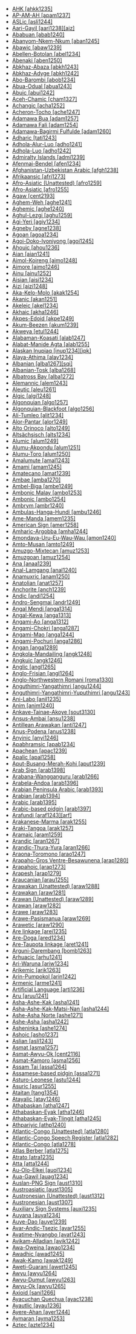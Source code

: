 - [AHK [ahkk1235]](tree/sout2845/ahkk1235/md.ini)
- [AP-AM-AH [apam1237]](tree/quec1387/quec1386/cent2141/apam1237/md.ini)
- [ASLic [asli1244]](tree/sign1238/deaf1237/lsfi1234/asli1244/md.ini)
- [Aari-Gayil [aari1238][aiz]](tree/sout2845/ahkk1235/aari1238/md.ini)
- [Ababuan [abab1240]](tree/atla1278/volt1241/benu1247/bant1294/sout3152/narr1281/cent2260/nort3376/rive1266/ngir1248/ngir1250/ngom1276/abab1240/md.ini)
- [Abanyom-Nkem-Nkum [aban1245]](tree/atla1278/volt1241/benu1247/bant1294/sout3152/ekoi1237/ekoi1236/ejag1240/bako1254/nort3374/aban1245/md.ini)
- [Abawic [abaw1239]](tree/atla1278/volt1241/benu1247/ebir1244/nupe1252/nupo1239/dibo1249/dibo1250/kami1262/abaw1239/md.ini)
- [Abellen-Botolan [abel1234]](tree/aust1307/mala1545/cent2080/samb1319/abel1234/md.ini)
- [Abenaki [aben1250]](tree/algi1248/algo1256/algo1257/east2700/aben1250/md.ini)
- [Abkhaz-Abaza [abkh1243]](tree/abkh1242/abkh1243/md.ini)
- [Abkhaz-Adyge [abkh1242]](tree/abkh1242/md.ini)
- [Abo-Barombi [abob1234]](tree/atla1278/volt1241/benu1247/bant1294/sout3152/narr1281/bant1295/basa1292/basa1283/abob1234/md.ini)
- [Abua-Odual [abua1243]](tree/atla1278/volt1241/benu1247/delt1251/cent2028/abua1243/md.ini)
- [Abuic [abui1242]](tree/timo1261/alor1249/nucl1821/alor1250/abui1242/md.ini)
- [Aceh-Chamic [cham1327]](tree/aust1307/mala1545/mala1536/nort3170/cham1327/md.ini)
- [Achangic [acha1252]](tree/sino1245/burm1265/lolo1265/burm1266/sout3159/acha1252/md.ini)
- [Acheron-Tocho [ache1247]](tree/narr1279/bura1298/ache1247/md.ini)
- [Adamawa Bua [adam1257]](tree/atla1278/volt1241/nort3149/buak1234/adam1257/md.ini)
- [Adamawa Fali [adam1254]](tree/atla1278/volt1241/unun9902/adam1254/md.ini)
- [Adamawa-Bagirmi Fulfulde [adam1260]](tree/atla1278/nort3146/peul1234/fula1264/fula1265/adam1260/md.ini)
- [Adharic [tati1243]](tree/indo1319/clas1257/indo1320/iran1269/cent2317/cent2318/nort3177/tati1243/md.ini)
- [Adhola-Alur-Luo [adho1241]](tree/nilo1247/west2493/lwoo1234/sout2831/adho1241/md.ini)
- [Adhola-Luo [adho1242]](tree/nilo1247/west2493/lwoo1234/sout2831/adho1241/adho1242/md.ini)
- [Admiralty Islands [admi1239]](tree/aust1307/mala1545/east2712/ocea1241/admi1239/md.ini)
- [Afenmai-Bendel [afen1234]](tree/atla1278/volt1241/benu1247/akpe1249/edoi1239/nort3182/afen1234/md.ini)
- [Afghanistan-Uzbekistan Arabic [afgh1238]](tree/afro1255/semi1276/west2786/cent2236/arab1394/arab1395/east2729/afgh1238/md.ini)
- [Afrikaansic [afri1273]](tree/indo1319/clas1257/germ1287/nort3152/west2793/macr1270/midd1347/mode1257/glob1241/afri1273/md.ini)
- [Afro-Asiatic (Unattested) [afro1259]](tree/unat1236/afro1259/md.ini)
- [Afro-Asiatic [afro1255]](tree/afro1255/md.ini)
- [Agaw [cent2193]](tree/afro1255/cush1243/cent2193/md.ini)
- [Aghem-Weh [aghe1241]](tree/atla1278/volt1241/benu1247/bant1294/sout3152/wide1239/narr1282/ring1243/cent2385/west2835/aghe1240/aghe1241/md.ini)
- [Aghemic [aghe1240]](tree/atla1278/volt1241/benu1247/bant1294/sout3152/wide1239/narr1282/ring1243/cent2385/west2835/aghe1240/md.ini)
- [Aghul-Lezgi [aghu1259]](tree/nakh1245/dagh1238/lezg1248/nucl1321/east2790/east2367/aghu1259/md.ini)
- [Agi-Yeri [agiy1234]](tree/nucl1708/wape1249/west2788/agiy1234/md.ini)
- [Agneby [agne1238]](tree/atla1278/volt1241/kwav1236/nyoa1234/agne1238/md.ini)
- [Agoan [agoa1234]](tree/lowe1437/ramu1234/agoa1234/md.ini)
- [Agoi-Doko-Iyoniyong [agoi1245]](tree/atla1278/volt1241/benu1247/delt1251/uppe1418/agoi1245/md.ini)
- [Ahouic [ahou1236]](tree/taik1256/kada1291/sout3143/west2798/gela1265/nort3188/ahou1236/md.ini)
- [Aian [aian1241]](tree/lowe1437/ramu1234/aian1241/md.ini)
- [Aimol-Koireng [aimo1248]](tree/sino1245/kuki1245/kuki1246/oldk1252/aimo1248/md.ini)
- [Aimore [aimo1246]](tree/nucl1710/aimo1246/md.ini)
- [Ainu [ainu1252]](tree/ainu1252/md.ini)
- [Aisian [aisi1234]](tree/nucl1709/mada1298/kala1403/sout3148/soge1235/east2767/aisi1234/md.ini)
- [Aizi [aizi1248]](tree/krua1234/grea1300/west2485/greb1258/aizi1248/md.ini)
- [Aka-Kelo-Molo [akak1254]](tree/east2386/akak1254/md.ini)
- [Akanic [akan1251]](tree/atla1278/volt1241/kwav1236/nyoa1234/poto1254/tano1248/cent2262/akan1251/md.ini)
- [Akeleic [akel1234]](tree/atla1278/volt1241/benu1247/bant1294/sout3152/narr1281/bant1295/kele1262/nucl1803/akel1234/md.ini)
- [Akhaic [akha1246]](tree/sino1245/burm1265/lolo1265/lolo1267/hani1249/biso1244/hani1250/haya1251/akha1246/md.ini)
- [Akpes-Edoid [akpe1249]](tree/atla1278/volt1241/benu1247/akpe1249/md.ini)
- [Akum-Beezen [akum1239]](tree/atla1278/volt1241/benu1247/benu1248/yuku1244/akum1239/md.ini)
- [Akweya [etul1244]](tree/atla1278/volt1241/benu1247/idom1262/etul1244/md.ini)
- [Alabaman-Koasati [alab1247]](tree/musk1252/alab1247/md.ini)
- [Alabat-Manide Agta [alab1255]](tree/aust1307/mala1545/grea1284/cent2246/alab1255/md.ini)
- [Alaskan Inupiaq [inup1234][ipk]](tree/eski1264/eski1265/inui1246/inup1234/md.ini)
- [Alaya-Athima [alay1234]](tree/pama1250/pama1251/alay1234/md.ini)
- [Albanian [alba1267][sqi]](tree/indo1319/clas1257/alba1267/md.ini)
- [Albanian-Tosk [alba1268]](tree/indo1319/clas1257/alba1267/alba1268/md.ini)
- [Albatross Bay [alba1272]](tree/pama1250/pama1251/nort2758/alba1272/md.ini)
- [Alemannic [alem1243]](tree/indo1319/clas1257/germ1287/nort3152/west2793/high1289/high1286/midd1349/mode1258/alem1243/md.ini)
- [Aleutic [aleu1261]](tree/eski1264/aleu1261/md.ini)
- [Algic [algi1248]](tree/algi1248/md.ini)
- [Algonquian [algo1257]](tree/algi1248/algo1256/algo1257/md.ini)
- [Algonquian-Blackfoot [algo1256]](tree/algi1248/algo1256/md.ini)
- [Ali-Tumleo [alit1234]](tree/aust1307/mala1545/east2712/ocea1241/west2818/nort3206/scho1242/siau1243/siss1244/alit1234/md.ini)
- [Alor-Pantar [alor1249]](tree/timo1261/alor1249/md.ini)
- [Alto Orinoco [alto1249]](tree/araw1281/alto1249/md.ini)
- [Altsächsisch [alts1234]](tree/indo1319/clas1257/germ1287/nort3152/west2793/nort3175/alts1234/md.ini)
- [Alumic [alum1249]](tree/atla1278/volt1241/benu1247/benu1248/alum1249/md.ini)
- [Alumu-Akpondu [alum1251]](tree/atla1278/volt1241/benu1247/benu1248/alum1249/alum1250/alum1251/md.ini)
- [Alumu-Toro [alum1250]](tree/atla1278/volt1241/benu1247/benu1248/alum1249/alum1250/md.ini)
- [Amalumute [amal1243]](tree/aust1307/mala1545/nunu1252/thre1238/amal1243/md.ini)
- [Amami [amam1245]](tree/japo1237/ryuk1243/nort3255/amam1245/md.ini)
- [Amatecano [amat1239]](tree/otom1299/east2557/popo1292/zapo1436/zapo1437/nucl1765/macr1276/amat1239/md.ini)
- [Ambae [amba1270]](tree/aust1307/mala1545/east2712/ocea1241/nort3195/nort3205/amba1270/md.ini)
- [Ambel-Biga [ambe1249]](tree/aust1307/mala1545/east2712/sout3229/raja1255/ambe1249/md.ini)
- [Ambonic Malay [ambo1253]](tree/aust1307/mala1545/mala1536/nort3170/mala1538/nucl1806/vehi1234/east2743/ambo1253/md.ini)
- [Ambonic [ambo1254]](tree/aust1307/mala1545/nunu1252/piru1243/east2752/sole1243/sera1270/ambo1254/md.ini)
- [Ambrym [ambr1240]](tree/aust1307/mala1545/east2712/ocea1241/nort3195/cent2269/ambr1240/md.ini)
- [Ambulas-Hanga-Hundi [ambu1246]](tree/nduu1242/nucl1642/ambu1246/md.ini)
- [Ame-Manda [amem1235]](tree/west2434/waga1259/amem1235/md.ini)
- [American Sign [amer1258]](tree/sign1238/deaf1237/lsfi1234/asli1244/amer1258/md.ini)
- [Amharic-Argobba [amha1244]](tree/afro1255/semi1276/west2786/ethi1244/sout3078/amha1244/md.ini)
- [Amondava-Uru-Eu-Wau-Wau [amon1240]](tree/tupi1275/mawe1252/awet1245/tupi1276/tupi1280/kawa1293/amon1240/md.ini)
- [Amto-Musan [amto1249]](tree/amto1249/md.ini)
- [Amuzgo-Mixtecan [amuz1253]](tree/otom1299/east2557/amuz1253/md.ini)
- [Amuzgoan [amuz1254]](tree/otom1299/east2557/amuz1253/amuz1254/md.ini)
- [Ana [anaa1239]](tree/khoe1240/khoe1241/nonk1236/west2506/naro1248/anaa1239/md.ini)
- [Anal-Lamgang [anal1240]](tree/sino1245/kuki1245/kuki1246/oldk1252/anal1240/md.ini)
- [Anamuxric [anam1250]](tree/nucl1709/mada1298/kala1403/sout3148/osum1243/pomo1272/anam1250/md.ini)
- [Anatolian [anat1257]](tree/indo1319/anat1257/md.ini)
- [Anchorite [anch1239]](tree/aust1307/mala1545/east2712/ocea1241/admi1239/west2532/anch1239/md.ini)
- [Andic [andi1254]](tree/nakh1245/dagh1238/avar1255/andi1254/md.ini)
- [Andro-Sengmai [andr1249]](tree/sino1245/brah1260/jing1259/sakk1239/chak1277/andr1245/andr1249/md.ini)
- [Angal Mendi [anga1314]](tree/nucl1709/enga1254/kewa1249/anga1291/anga1313/anga1314/md.ini)
- [Angal-Kewa [anga1313]](tree/nucl1709/enga1254/kewa1249/anga1291/anga1313/md.ini)
- [Angami-Ao [anga1312]](tree/sino1245/kuki1245/anga1312/md.ini)
- [Angami-Chokri [anga1287]](tree/sino1245/kuki1245/anga1312/anga1286/anga1244/anga1287/md.ini)
- [Angami-Mao [anga1244]](tree/sino1245/kuki1245/anga1312/anga1286/anga1244/md.ini)
- [Angami-Pochuri [anga1286]](tree/sino1245/kuki1245/anga1312/anga1286/md.ini)
- [Angan [anga1289]](tree/anga1289/md.ini)
- [Angkola-Mandailing [angk1248]](tree/aust1307/mala1545/nort2829/toba1265/sout3166/sout2849/angk1248/md.ini)
- [Angkuic [angk1246]](tree/aust1305/khas1273/pala1352/east2331/angk1246/md.ini)
- [Anglic [angl1265]](tree/indo1319/clas1257/germ1287/nort3152/west2793/nort3175/angl1264/angl1265/md.ini)
- [Anglo-Frisian [angl1264]](tree/indo1319/clas1257/germ1287/nort3152/west2793/nort3175/angl1264/md.ini)
- [Anglo-Northwestern Romani [roma1330]](tree/indo1319/clas1257/indo1320/indo1321/midd1375/cont1248/midl1245/shau1239/indo1322/roma1329/roma1330/md.ini)
- [Anguthimri-Yangathimri [angu1244]](tree/pama1250/pama1251/nort2758/alba1272/angu1243/angu1244/md.ini)
- [Anguthimri-Yangathimri-Yuputhimri [angu1243]](tree/pama1250/pama1251/nort2758/alba1272/angu1243/md.ini)
- [Ani-Labo [anil1235]](tree/sino1245/burm1265/lolo1265/lolo1267/nili1235/sout3212/high1272/phow1235/anil1235/md.ini)
- [Anim [anim1240]](tree/anim1240/md.ini)
- [Ankave-Tainae-Akoye [sout3130]](tree/anga1289/nucl1763/sout3130/md.ini)
- [Ansus-Ambai [ansu1238]](tree/aust1307/mala1545/east2712/sout3229/cend1238/yape1249/cent2277/ansu1238/md.ini)
- [Antillean Arawakan [anti1247]](tree/araw1281/cari1281/anti1247/md.ini)
- [Anus-Podena [anus1238]](tree/aust1307/mala1545/east2712/ocea1241/west2818/nort3206/sarm1241/sarm1242/anus1238/md.ini)
- [Anyinic [anyi1246]](tree/atla1278/volt1241/kwav1236/nyoa1234/poto1254/tano1248/cent2262/biaa1238/nort2767/anyi1246/md.ini)
- [Apabhramsic [apab1234]](tree/indo1319/clas1257/indo1320/indo1321/midd1375/cont1248/midl1245/apab1234/md.ini)
- [Apachean [apac1239]](tree/atha1245/atha1246/atha1247/apac1239/md.ini)
- [Apalic [apal1258]](tree/nucl1709/mada1298/kala1403/sout3148/soge1235/apal1258/md.ini)
- [Aput-Busang-Merah-Kohi [aput1239]](tree/aust1307/mala1545/nort3253/sara1342/puna1279/puna1280/aput1239/md.ini)
- [Arab Sign [arab1398]](tree/sign1238/deaf1237/arab1398/md.ini)
- [Arabana-Wangganguru [arab1266]](tree/pama1250/karn1253/palk1239/arab1266/md.ini)
- [Arabela-Andoa [arab1396]](tree/zapa1251/iqui1244/arab1396/md.ini)
- [Arabian Peninsula Arabic [arab1393]](tree/afro1255/semi1276/west2786/cent2236/arab1394/arab1395/arab1393/md.ini)
- [Arabian [arab1394]](tree/afro1255/semi1276/west2786/cent2236/arab1394/md.ini)
- [Arabic [arab1395]](tree/afro1255/semi1276/west2786/cent2236/arab1394/arab1395/md.ini)
- [Arabic-based pidgin [arab1397]](tree/pidg1258/arab1397/md.ini)
- [Arafundi [araf1243][arf]](tree/araf1243/md.ini)
- [Arakanese-Marma [arak1255]](tree/sino1245/burm1265/lolo1265/burm1266/sout3159/mran1234/nucl1811/arak1255/md.ini)
- [Araki-Tangoa [arak1257]](tree/aust1307/mala1545/east2712/ocea1241/nort3195/nort3205/espi1234/nucl1793/sout3339/arak1257/md.ini)
- [Aramaic [aram1259]](tree/afro1255/semi1276/west2786/cent2236/nort3165/aram1259/md.ini)
- [Arandic [aran1267]](tree/pama1250/aran1266/aran1267/md.ini)
- [Arandic-Thura-Yura [aran1266]](tree/pama1250/aran1266/md.ini)
- [Araona-Toromono [arao1247]](tree/pano1259/taca1255/taka1267/taka1268/arao1247/md.ini)
- [Arapaho-Gros Ventre-Besawunena [arap1280]](tree/algi1248/algo1256/algo1257/arap1273/arap1280/md.ini)
- [Arapahoic [arap1273]](tree/algi1248/algo1256/algo1257/arap1273/md.ini)
- [Arapesh [arap1279]](tree/nucl1708/komb1276/arap1279/md.ini)
- [Araucanian [arau1255]](tree/arau1255/md.ini)
- [Arawakan (Unattested) [araw1288]](tree/unat1236/araw1288/md.ini)
- [Arawakan [araw1281]](tree/araw1281/md.ini)
- [Arawan (Unattested) [araw1289]](tree/unat1236/araw1289/md.ini)
- [Arawan [araw1282]](tree/araw1282/md.ini)
- [Arawe [araw1283]](tree/aust1307/mala1545/east2712/ocea1241/west2818/nort3206/nger1241/viti1243/sout2874/araw1269/araw1283/md.ini)
- [Arawe-Pasismanua [araw1269]](tree/aust1307/mala1545/east2712/ocea1241/west2818/nort3206/nger1241/viti1243/sout2874/araw1269/md.ini)
- [Arawetic [araw1290]](tree/tupi1275/mawe1252/awet1245/tupi1276/subg1264/araw1290/md.ini)
- [Are linkage [arei1235]](tree/aust1307/mala1545/east2712/ocea1241/west2818/papu1253/nucl1744/nort2848/aret1241/arei1235/md.ini)
- [Are-Doga [ared1234]](tree/aust1307/mala1545/east2712/ocea1241/west2818/papu1253/nucl1744/nort2848/aret1241/arei1235/ared1234/md.ini)
- [Are-Taupota linkage [aret1241]](tree/aust1307/mala1545/east2712/ocea1241/west2818/papu1253/nucl1744/nort2848/aret1241/md.ini)
- [Arguni-Darembang [bomb1263]](tree/aust1307/mala1545/tani1260/east2900/bomb1263/md.ini)
- [Arhuacic [arhu1241]](tree/chib1249/core1252/magd1236/nort3000/arhu1241/md.ini)
- [Ari-Waruna [ariw1234]](tree/suki1244/gogo1264/ariw1234/md.ini)
- [Arikemic [arik1263]](tree/tupi1275/arik1263/md.ini)
- [Arin-Pumpokol [arin1242]](tree/yeni1252/sout2751/arin1242/md.ini)
- [Armenic [arme1241]](tree/indo1319/clas1257/arme1241/md.ini)
- [Artificial Language [arti1236]](tree/arti1236/md.ini)
- [Aru [aruu1241]](tree/aust1307/mala1545/aruu1241/md.ini)
- [Asha-Ashe-Kak [asha1241]](tree/araw1281/sout3131/kamp1244/prea1240/asha1244/asha1241/md.ini)
- [Asha-Ashe-Kak-Matsi-Nan [asha1244]](tree/araw1281/sout3131/kamp1244/prea1240/asha1244/md.ini)
- [Ashe-Asha Norte [ashe1271]](tree/araw1281/sout3131/kamp1244/prea1240/asha1244/asha1241/asha1242/ashe1271/md.ini)
- [Ashe-Asha [asha1242]](tree/araw1281/sout3131/kamp1244/prea1240/asha1244/asha1241/asha1242/md.ini)
- [Asheninka [ashe1274]](tree/araw1281/sout3131/kamp1244/prea1240/asha1244/asha1241/asha1242/ashe1274/md.ini)
- [Ashoic [asho1237]](tree/sino1245/kuki1245/kuki1246/peri1260/sout3160/asho1237/md.ini)
- [Aslian [asli1243]](tree/aust1305/asli1243/md.ini)
- [Asmat [asma1257]](tree/nucl1709/cent2116/asma1256/asma1257/md.ini)
- [Asmat-Awyu-Ok [cent2116]](tree/nucl1709/cent2116/md.ini)
- [Asmat-Kamoro [asma1256]](tree/nucl1709/cent2116/asma1256/md.ini)
- [Assam Tai [assa1264]](tree/taik1256/kamt1241/daic1238/daic1237/cent2251/wenm1239/sapa1255/sout3184/sout2743/shan1276/assa1264/md.ini)
- [Assamese-based pidgin [assa1271]](tree/pidg1258/assa1271/md.ini)
- [Asturo-Leonese [astu1244]](tree/indo1319/clas1257/ital1284/lati1262/lati1263/impe1234/roma1334/ital1285/west2813/shif1234/sout3183/west2838/astu1244/md.ini)
- [Asuric [asur1255]](tree/aust1305/mund1335/nort3151/kher1245/mund1336/asur1255/md.ini)
- [Ataitan [tang1354]](tree/lowe1437/ramu1234/goam1234/tang1354/md.ini)
- [Atayalic [atay1246]](tree/aust1307/atay1246/md.ini)
- [Athabaskan [atha1247]](tree/atha1245/atha1246/atha1247/md.ini)
- [Athabaskan-Eyak [atha1246]](tree/atha1245/atha1246/md.ini)
- [Athabaskan-Eyak-Tlingit [atha1245]](tree/atha1245/md.ini)
- [Athpariyic [athp1240]](tree/sino1245/hima1249/maha1306/kira1253/east2719/grea1285/athp1240/md.ini)
- [Atlantic-Congo (Unattested) [atla1280]](tree/unat1236/atla1280/md.ini)
- [Atlantic-Congo Speech Register [atla1282]](tree/spee1234/atla1282/md.ini)
- [Atlantic-Congo [atla1278]](tree/atla1278/md.ini)
- [Atlas Berber [atla1275]](tree/afro1255/berb1260/kaby1244/atla1275/md.ini)
- [Atrato [atra1235]](tree/choc1280/embe1258/atra1235/md.ini)
- [Atta [atta1244]](tree/aust1307/mala1545/nort3238/caga1241/iban1268/atta1244/md.ini)
- [Au-Olo-Elkei [auol1234]](tree/nucl1708/wape1249/cent2407/wape1250/auol1234/md.ini)
- [Aua-Gawil [auag1234]](tree/nucl1709/cent2120/hage1248/auag1234/md.ini)
- [Auslan-PNG Sign [aust1310]](tree/sign1238/deaf1237/bsli1234/banz1243/aust1310/md.ini)
- [Austroasiatic [aust1305]](tree/aust1305/md.ini)
- [Austronesian (Unattested) [aust1312]](tree/unat1236/aust1312/md.ini)
- [Austronesian [aust1307]](tree/aust1307/md.ini)
- [Auxiliary Sign Systems [auxi1235]](tree/sign1238/auxi1235/md.ini)
- [Auyana [auya1234]](tree/nucl1709/kain1273/kain1274/gauw1235/auya1234/md.ini)
- [Auye-Dao [auye1239]](tree/nucl1709/pani1259/auye1239/md.ini)
- [Avar-Andic-Tsezic [avar1255]](tree/nakh1245/dagh1238/avar1255/md.ini)
- [Avatime-Nyangbo [avat1243]](tree/atla1278/volt1241/kwav1236/kato1245/avat1243/md.ini)
- [Avikam-Alladian [avik1242]](tree/atla1278/volt1241/kwav1236/nyoa1234/avik1242/md.ini)
- [Awa-Oweina [awao1234]](tree/nucl1709/kain1273/kain1274/gauw1235/awao1234/md.ini)
- [Awadhic [awad1245]](tree/indo1319/clas1257/indo1320/indo1321/midd1375/cont1248/midl1245/shau1239/east2726/awad1245/md.ini)
- [Awak-Kamo [awak1249]](tree/atla1278/volt1241/nort3149/gura1261/cent2243/tula1256/tula1250/tula1251/tula1257/awak1249/md.ini)
- [Aweti-Guarani [awet1245]](tree/tupi1275/mawe1252/awet1245/md.ini)
- [Awyu [awyu1264]](tree/nucl1709/cent2116/awyu1265/grea1275/awyu1263/awyu1264/md.ini)
- [Awyu-Dumut [awyu1263]](tree/nucl1709/cent2116/awyu1265/grea1275/awyu1263/md.ini)
- [Awyu-Ok [awyu1265]](tree/nucl1709/cent2116/awyu1265/md.ini)
- [Axioid [sani1266]](tree/sino1245/burm1265/lolo1265/lolo1267/nili1235/sout3212/sani1266/md.ini)
- [Ayacuchan Quechua [ayac1238]](tree/quec1387/quec1388/chin1494/quec1389/ayac1238/md.ini)
- [Ayautlic [ayau1236]](tree/otom1299/east2557/popo1292/popo1293/maza1295/vall1259/ayau1236/md.ini)
- [Ayere-Ahan [ayer1244]](tree/atla1278/volt1241/benu1247/defo1239/ayer1244/md.ini)
- [Aymaran [ayma1253]](tree/ayma1253/md.ini)
- [Aztec [azte1234]](tree/utoa1244/sout3136/cora1261/azte1234/md.ini)
